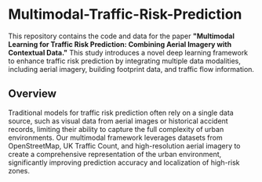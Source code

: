 # Multimodal-Traffic-Risk-Prediction

This repository contains the code and data for the paper **"Multimodal Learning for Traffic Risk Prediction: Combining Aerial Imagery with Contextual Data."** This study introduces a novel deep learning framework to enhance traffic risk prediction by integrating multiple data modalities, including aerial imagery, building footprint data, and traffic flow information.

## Overview

Traditional models for traffic risk prediction often rely on a single data source, such as visual data from aerial images or historical accident records, limiting their ability to capture the full complexity of urban environments. Our multimodal framework leverages datasets from OpenStreetMap, UK Traffic Count, and high-resolution aerial imagery to create a comprehensive representation of the urban environment, significantly improving prediction accuracy and localization of high-risk zones.
